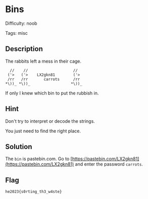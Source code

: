 Bins
=============

Difficulty: noob

Tags: misc

Description
-------------
The rabbits left a mess in their cage.
```
  //    //                    //
 ('>   ('>    LX2gkn81        ('>
 /rr   /rr       carrots      /rr
*\))_ *\))_                  *\))_
```
If only I knew which bin to put the rubbish in.


Hint
-------------
Don't try to interpret or decode the strings.

You just need to find the right place.


Solution
-------------
The `bin` is pastebin.com.
Go to [https://pastebin.com/LX2gkn81](https://pastebin.com/LX2gkn81) and enter the password `carrots`.

Flag
-------------
`he2023{s0rting_th3_w4ste}`